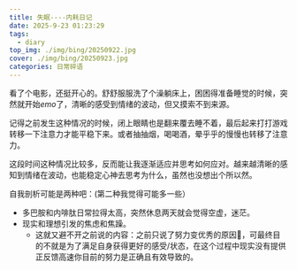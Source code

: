 ```yaml
---
title: 失眠----内耗日记
date: 2025-9-23 01:23:29
tags:
  - diary
top_img: ./img/bing/20250922.jpg
cover: ./img/bing/20250923.jpg
categories: 日常碎语
---
```


看了个电影，还挺开心的。舒舒服服洗了个澡躺床上，困困得准备睡觉的时候，突然就开始*emo*了，清晰的感受到情绪的波动，但又摸索不到来源。

记得之前发生这种情况的时候，闭上眼睛也是翻来覆去睡不着，最后起来打打游戏转移一下注意力才能平稳下来。或者抽抽烟，喝喝酒，晕乎乎的慢慢也转移了注意力。

这段时间这种情况比较多，反而能让我逐渐适应并思考如何应对。越来越清晰的感知到情绪在波动，也能稳定心神去思考为什么，虽然也没想出个所以然。

自我剖析可能是两种吧：(第二种我觉得可能多一些）
- 多巴胺和内啡肽日常拉得太高，突然休息两天就会觉得空虚，迷茫。
- 现实和理想引发的焦虑和焦躁。
    * 这就又避不开之前说的内容：之前只说了努力变优秀的原因💪，可最终目的不就是为了满足自身获得更好的感受/状态，在这个过程中现实没有提供正反馈高速你目前的努力是正确且有效导致的。
